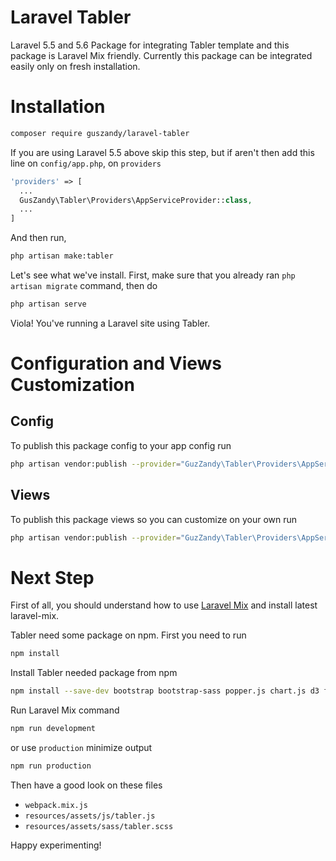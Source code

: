 # Laravel Tabler
Laravel 5.5 and 5.6 Package for integrating Tabler template and this package is Laravel Mix friendly. Currently this package can be integrated easily only on fresh installation.

# Installation
```bash
composer require guszandy/laravel-tabler
```
If you are using Laravel 5.5 above skip this step, but if aren't then add this line on ```config/app.php```, on  ```providers```
```php
'providers' => [
  ...
  GusZandy\Tabler\Providers\AppServiceProvider::class,
  ...
]
```
And then run,
```bash
php artisan make:tabler
```
Let's see what we've install. First, make sure that you already ran ```php artisan migrate``` command, then do
```bash
php artisan serve
```
Viola! You've running a Laravel site using Tabler.

# Configuration and Views Customization
## Config
To publish this package config to your app config run
```bash
php artisan vendor:publish --provider="GuzZandy\Tabler\Providers\AppServiceProvider" --tag="config"
```
## Views
To publish this package views so you can customize on your own run
```bash
php artisan vendor:publish --provider="GuzZandy\Tabler\Providers\AppServiceProvider" --tag="views"
```

# Next Step
First of all, you should understand how to use [Laravel Mix](https://laravel.com/docs/mix) and install latest laravel-mix.

Tabler need some package on npm. First you need to run
```bash
npm install
```

Install Tabler needed package from npm
```bash
npm install --save-dev bootstrap bootstrap-sass popper.js chart.js d3 font-awesome jquery-circle-progress jvectormap moment requirejs select2 select2-bootstrap-theme selectize sparkline tabler-ui tablesorter
```

Run Laravel Mix command
```bash
npm run development
```
or use ```production``` minimize output
```bash
npm run production
```

Then have a good look on these files
- ```webpack.mix.js```
- ```resources/assets/js/tabler.js```
- ```resources/assets/sass/tabler.scss```

Happy experimenting!
